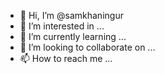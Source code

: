 - 👋 Hi, I’m @samkhaningur
- 👀 I’m interested in ...
- 🌱 I’m currently learning ...
- 💞️ I’m looking to collaborate on ...
- 📫 How to reach me ...

<!---
samkhaningur/samkhaningur is a ✨ special ✨ repository because its `README.md` (this file) appears on your GitHub profile.
You can click the Preview link to take a look at your changes.
--->
